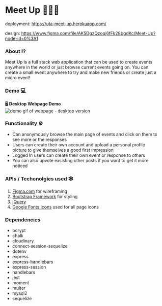 # Meet Up 🌃💃🎉

deployment:  https://uta-meet-up.herokuapp.com/  

design: https://www.figma.com/file/AK5DgzQzoqj6fFk28bgdKc/Meet-Up?node-id=0%3A1  

### About ⁉

Meet Up is a full stack web application that can be used to create events anywhere in the world or just browse current events going on. You can create a small event anywhere to try and make new friends or create just a micro event!

### Demo 💻

🖥 **Desktop Webpage Demo**  
![demo gif of webpage - desktop version](private/assets/demo_desktop.gif)

### Functionality ⚙

- Can anonymously browse the main page of events and click on them to see more or the responses
- Users can create their own account and upload a personal profile picture to give themselves a good first impression
- Logged In users can create their own event or response to others
- You can also upvote exsisting other posts if you want to get it more noticed

### APIs / Techonolgies used 🕸

1. [Figma.com](https://www.figma.com/file/AK5DgzQzoqj6fFk28bgdKc/Meet-Up?node-id=0%3A1) for wireframing
2. [Bootstrap Framework](https://getbootstrap.com/) for styling
3. [jQuery](https://jquery.com/)
6. [Google Fonts Icons](https://fonts.google.com/icons) used for all page icons

### Dependencies

- bcrypt
- chalk
- cloudinary
- connect-session-sequelize
- dotenv
- express
- express-handlebars
- express-session
- handlebars
- jest
- moment
- multer
- mysql2
- sequelize
